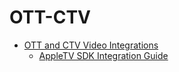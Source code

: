 # OTT-CTV

<div>

- [OTT and CTV Video Integrations](ott-and-ctv-video-integrations.html)
  - [AppleTV SDK Integration Guide](appletv-sdk-integration-guide.html)

</div>
